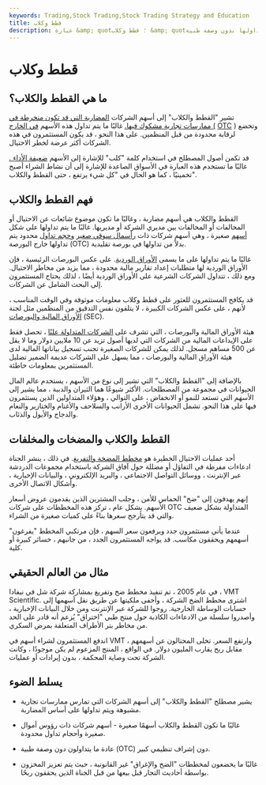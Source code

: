 ```yaml
---
keywords: Trading,Stock Trading,Stock Trading Strategy and Education
title: قطط وكلاب
description: عبارة &amp; quot؛ قطط وكلاب &amp; quot؛ يشير إلى الأسهم المضاربة التي يتم تنظيمها بشكل خفيف ويتم تداولها بدون وصفة طبية (OTC).
---
```


# قطط وكلاب
## ما هي القطط والكلاب؟

تشير "القطط والكلاب" إلى أسهم الشركات [المضاربة التي قد تكون منخرطة في ممارسات تجارية مشكوك فيها.](/speculation) غالبًا ما يتم تداول هذه الأسهم [في الخارج (](/otc) [OTC](/otc) ) وتخضع لرقابة محدودة من قبل المنظمين. على هذا النحو ، قد يكون المستثمرون في هذه الشركات أكثر عرضة لخطر الاحتيال.

قد تكمن أصول المصطلح في استخدام كلمة "كلب" للإشارة إلى الأسهم [ضعيفة الأداء .](/underperform) غالبًا ما تستخدم هذه العبارة في الأسواق الصاعدة للإشارة إلى أن نشاط الشراء أصبح تخمينيًا ، كما هو الحال في "كل شيء يرتفع ، حتى القطط والكلاب".

## فهم القطط والكلاب

القطط والكلاب هي أسهم مضاربة ، وغالبًا ما تكون موضوع شائعات عن الاحتيال أو المخالفات أو المخالفات بين مديري الشركة أو مديريها. غالبًا ما يتم تداولها على شكل [أسهم](/pennystock) صغيرة ، وهي أسهم شركات ذات [رأسمال سوقي صغير](/marketcapitalization) [وحجم تداول](/volume) محدود يتم تداولها خارج البورصة (OTC) بدلاً من تداولها في بورصة تقليدية.

غالبًا ما يتم تداولها على ما يسمى [الأوراق الوردية](/pinksheets). على عكس البورصات الرئيسية ، فإن الأوراق الوردية لها متطلبات إعداد تقارير مالية محدودة ، مما يزيد من مخاطر الاحتيال. ومع ذلك ، تتداول الشركات الشرعية على الأوراق الوردية أيضًا ، لذلك يحتاج المستثمرون إلى البحث الشامل عن الشركات.

قد يكافح المستثمرون للعثور على قطط وكلاب معلومات موثوقة وفي الوقت المناسب ، لأنهم ، على عكس الشركات الكبيرة ، لا يتلقون نفس التدقيق من المنظمين مثل لجنة [الأوراق المالية والبورصات](/sec) (SEC).

هيئة الأوراق المالية والبورصات ، التي تشرف على [الشركات المتداولة علنًا](/publiccompany) ، تحصل فقط على الإيداعات المالية من الشركات التي لديها أصول تزيد عن 10 ملايين دولار وما لا يقل عن 500 مساهم مسجل. لذلك يمكن للشركات الصغيرة تجنب تسجيل بياناتها المالية لدى هيئة الأوراق المالية والبورصات ، مما يسهل على الشركات عديمة الضمير تضليل المستثمرين بمعلومات خاطئة.

بالإضافة إلى "القطط والكلاب" التي تشير إلى نوع من الأسهم ، يستخدم عالم المال الحيوانات في مجموعة من المصطلحات. الأكثر شيوعًا هما الثيران والدببة ، مما يشير إلى الأسهم التي تستعد للنمو أو الانخفاض ، على التوالي ، وهؤلاء المتداولين الذين يستثمرون فيها على هذا النحو. تشمل الحيوانات الأخرى الأرانب والسلاحف والأغنام والخنازير والنعام والدجاج والأيول والذئاب.

## القطط والكلاب والمضخات والمخلفات

أحد عمليات الاحتيال الخطيرة هو [مخطط المضخة والتفريغ](/pumpanddump). في ذلك ، ينشر الجناة ادعاءات مفرطة في التفاؤل أو مضللة حول آفاق الشركة باستخدام مجموعات الدردشة عبر الإنترنت ، ووسائل التواصل الاجتماعي ، والبريد الإلكتروني ، والبيانات الإخبارية ، وأشكال الاتصال الأخرى.

إنهم يهدفون إلى "ضخ" الحماس للأمن ، وجلب المشترين الذين يقدمون عروض أسعار الأسهم. بشكل عام ، تركز هذه المخططات على شركات OTC المتداولة بشكل ضعيف والتي قد يتأرجح سعرها بناءً على كميات صغيرة من الشراء.

عندما يأتي مستثمرون جدد ويرفعون سعر السهم ، فإن مرتكبي المخطط "يفرغون" أسهمهم ويحققون مكاسب. قد يواجه المستثمرون الجدد ، من جانبهم ، خسائر كبيرة أو كلية.

## مثال من العالم الحقيقي

في عام 2005 ، تم تنفيذ مخطط ضخ وتفريغ بمشاركة شركة شل في نيفادا ، VMT Scientific. اشترى مخطط الضخ الشركة ، وأخفى ملكيتها عن طريق نقل أسهمها إلى حسابات الوساطة الخارجية. روجوا للشركة عبر الإنترنت ومن خلال البيانات الإخبارية ، وأصدروا سلسلة من الادعاءات الكاذبة حول منتج طبي "اختراق" يُزعم أنه قادر على الحد من مخاطر بتر الأطراف المتعلقة بمرض السكري.

اندفع المستثمرون لشراء أسهم في VMT ، وارتفع السعر. تخلى المحتالون عن أسهمهم مقابل ربح يقارب المليون دولار. في الواقع ، المنتج المزعوم لم يكن موجودًا ، وكانت الشركة تحت وصاية المحكمة ، بدون إيرادات أو عمليات.

## يسلط الضوء

- يشير مصطلح "القطط والكلاب" إلى أسهم الشركات التي تمارس ممارسات تجارية مشبوهة ويتم تداولها على أساس المضاربة.

- غالبًا ما تكون القطط والكلاب أسهمًا صغيرة - أسهم شركات ذات رؤوس أموال صغيرة وأحجام تداول محدودة.

- عادة ما يتداولون دون وصفة طبية (OTC) دون إشراف تنظيمي كبير.

- غالبًا ما يخضعون لمخططات "الضخ والإغراق" غير القانونية ، حيث يتم تعزيز المخزون بواسطة أحاديث التجار قبل بيعها من قبل الجناة الذين يحققون ربحًا.

